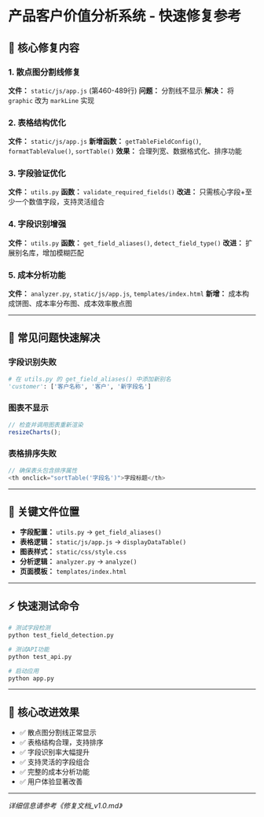 # 产品客户价值分析系统 - 快速修复参考

## 🚀 核心修复内容

### 1. 散点图分割线修复
**文件：** `static/js/app.js` (第460-489行)
**问题：** 分割线不显示
**解决：** 将 `graphic` 改为 `markLine` 实现

### 2. 表格结构优化
**文件：** `static/js/app.js`
**新增函数：** `getTableFieldConfig()`, `formatTableValue()`, `sortTable()`
**效果：** 合理列宽、数据格式化、排序功能

### 3. 字段验证优化
**文件：** `utils.py`
**函数：** `validate_required_fields()`
**改进：** 只需核心字段+至少一个数值字段，支持灵活组合

### 4. 字段识别增强
**文件：** `utils.py`
**函数：** `get_field_aliases()`, `detect_field_type()`
**改进：** 扩展别名库，增加模糊匹配

### 5. 成本分析功能
**文件：** `analyzer.py`, `static/js/app.js`, `templates/index.html`
**新增：** 成本构成饼图、成本率分布图、成本效率散点图

---

## 🔧 常见问题快速解决

### 字段识别失败
```python
# 在 utils.py 的 get_field_aliases() 中添加新别名
'customer': ['客户名称', '客户', '新字段名']
```

### 图表不显示
```javascript
// 检查并调用图表重新渲染
resizeCharts();
```

### 表格排序失败
```javascript
// 确保表头包含排序属性
<th onclick="sortTable('字段名')">字段标题</th>
```

---

## 📁 关键文件位置

- **字段配置：** `utils.py` → `get_field_aliases()`
- **表格逻辑：** `static/js/app.js` → `displayDataTable()`
- **图表样式：** `static/css/style.css`
- **分析逻辑：** `analyzer.py` → `analyze()`
- **页面模板：** `templates/index.html`

---

## ⚡ 快速测试命令

```bash
# 测试字段检测
python test_field_detection.py

# 测试API功能
python test_api.py

# 启动应用
python app.py
```

---

## 🎯 核心改进效果

- ✅ 散点图分割线正常显示
- ✅ 表格结构合理，支持排序
- ✅ 字段识别率大幅提升
- ✅ 支持灵活的字段组合
- ✅ 完整的成本分析功能
- ✅ 用户体验显著改善

---

*详细信息请参考《修复文档_v1.0.md》*
